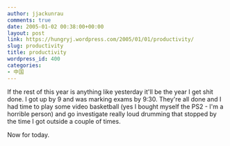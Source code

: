 ```yaml
---
author: jjackunrau
comments: true
date: 2005-01-02 00:38:00+00:00
layout: post
link: https://hungryj.wordpress.com/2005/01/01/productivity/
slug: productivity
title: productivity
wordpress_id: 400
categories:
- 中国
---
```


If the rest of this year is anything like yesterday it'll be the year I get shit done.  I got up by 9 and was marking exams by 9:30.  They're all done and I had time to play some video basketball (yes I bought myself the PS2 - I'm a horrible person) and go investigate really loud drumming that stopped by the time I got outside a couple of times.  
  
Now for today.
